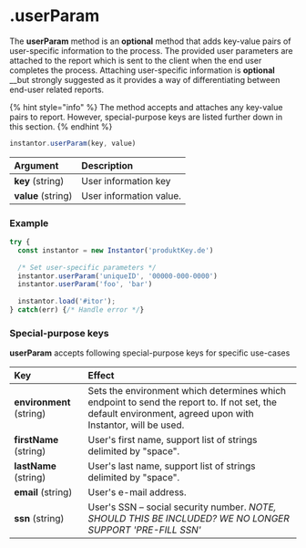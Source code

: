 # .userParam

The **userParam** method is an **optional** method that adds key-value pairs of user-specific information to the process. The provided user parameters are attached to the report which is sent to the client when the end user completes the process. Attaching user-specific information is **optional** __but strongly suggested as it provides a way of differentiating between end-user related reports.

{% hint style="info" %}
The method accepts and attaches any key-value pairs to report. However, special-purpose keys are listed further down in this section.
{% endhint %}

```javascript
instantor.userParam(key, value)
```

| Argument | Description |
| :--- | :--- |
| **key** \(string\) | User information key |
| **value** \(string\) | User information value. |

### Example

```javascript
try {
  const instantor = new Instantor('produktKey.de')
  
  /* Set user-specific parameters */
  instantor.userParam('uniqueID', '00000-000-0000')
  instantor.userParam('foo', 'bar')
  
  instantor.load('#itor');
} catch(err) {/* Handle error */}
```

### Special-purpose keys

**userParam** accepts following special-purpose keys for specific use-cases

| Key | Effect |
| :--- | :--- |
| **environment** \(string\)                                                | Sets the environment which determines which endpoint to send the report to. If not set, the default environment, agreed upon with Instantor, will be used. |
| **firstName** \(string\)          | User's first name, support list of strings delimited by "space". |
| **lastName** \(string\)          | User's last name, support list of strings delimited by "space". |
| **email** \(string\) | User's e-mail address. |
| **ssn** \(string\) | User's SSN – social security number. _NOTE, SHOULD THIS BE INCLUDED? WE NO LONGER SUPPORT 'PRE-FILL SSN'_ |

